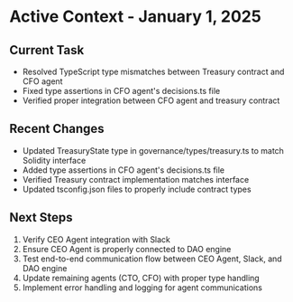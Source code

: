 # Active Context - January 1, 2025

## Current Task
- Resolved TypeScript type mismatches between Treasury contract and CFO agent
- Fixed type assertions in CFO agent's decisions.ts file
- Verified proper integration between CFO agent and treasury contract

## Recent Changes
- Updated TreasuryState type in governance/types/treasury.ts to match Solidity interface
- Added type assertions in CFO agent's decisions.ts file
- Verified Treasury contract implementation matches interface
- Updated tsconfig.json files to properly include contract types

## Next Steps
1. Verify CEO Agent integration with Slack
2. Ensure CEO Agent is properly connected to DAO engine
3. Test end-to-end communication flow between CEO Agent, Slack, and DAO engine
4. Update remaining agents (CTO, CFO) with proper type handling
5. Implement error handling and logging for agent communications
